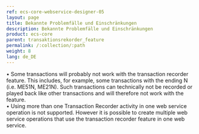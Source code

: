 ```yaml
---
ref: ecs-core-webservice-designer-05
layout: page
title: Bekannte Problemfälle und Einschränkungen
description: Bekannte Problemfälle und Einschränkungen
product: ecs-core
parent: transaktionsrekorder_feature
permalink: /:collection/:path
weight: 8
lang: de_DE
---
```


<!--test-->
•	Some transactions will probably not work with the transaction recorder feature. This includes, for example, some transactions with the ending N (i.e. ME51N, ME21N). Such transactions can technically not be recorded or played back like other transactions and will therefore not work with the feature. <br>
•	Using more than one Transaction Recorder activity in one web service operation is not supported. However it is possible to create multiple web service operations that use the transaction recorder feature in one web service. <br>
